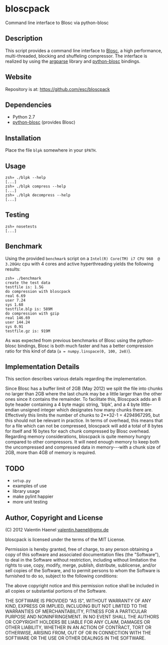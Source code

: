 # bloscpack

Command line interface to Blosc via python-blosc

## Description

This script provides a command line interface to
[Blosc](http://blosc.pytables.org/trac), a high performance, multi-threaded,
blocking and shuffeling compressor. The interface is realized by using the
[argparse](http://docs.python.org/dev/library/argparse.html) library
and [python-blosc](https://github.com/FrancescAlted/python-blosc) bindings.

## Website

Repository is at: https://github.com/esc/bloscpack

## Dependencies

* Python 2.7
* [python-blosc](https://github.com/FrancescAlted/python-blosc) (provides Blosc)

## Installation

Place the file ``blpk`` somewhere in your ``$PATH``.

## Usage

    zsh» ./blpk --help
    [...]
    zsh» ./blpk compress --help
    [...]
    zsh» ./blpk decompress --help
    [...]

## Testing

    zsh» nosetests
    [...]

## Benchmark

Using the provided ``benchmark`` script on a ``Intel(R) Core(TM) i7 CPU
960  @ 3.20GHz`` cpu with 4 cores and active hyperthreading yields the
following results:

    zsh» ./benchmark
    create the test data
    testfile is: 1.5G
    do compression with bloscpack
    real 6.69
    user 7.24
    sys 1.68
    testfile.blp is: 589M
    do compression with gzip
    real 146.69
    user 144.24
    sys 0.91
    testfile.gz is: 919M

As was expected from previous benchmarks of Blosc using the python-blosc
bindings, Blosc is both much faster and has a better compression ratio for this
kind of data (``a = numpy.linspace(0, 100, 2e8)``).

## Implementation Details

This section describes various details regarding the implementation.

Since Blosc has a buffer limit of 2GB (May 2012) we split the file into chunks
no larger than 2GB where the last chunk may be a little larger than the other
ones since it contains the remainder. To facilitate this, Bloscpack adds an 8
byte header containing a 4 byte magic string, 'blpk', and a 4 byte
little-endian unsigned integer which designates how many chunks there are.
Effectively this limits the number of chunks to 2\*\*32-1 = 4294967295, but
this should not be relevant in practice. In terms of overhead, this means that
for a file which can not be compressed, bloscpack will add a total of 8 bytes
for itself and  16 bytes for each chunk compressed by Blosc overhead. Regarding
memory considerations, bloscpack is quite memory hungry compared to other
compressors. It will need enough memory to keep both the uncompressed and
compressed data in memory---with a chunk size of 2GB, more than 4GB of memory
is required.

## TODO

* ``setup.py``
* examples of use
* library usage
* make pylint happier
* more unit testing

## Author, Copyright and License

(C) 2012 Valentin Haenel <valentin.haenel@gmx.de>

bloscpack is licensed under the terms of the MIT License.

Permission is hereby granted, free of charge, to any person obtaining a copy of
this software and associated documentation files (the "Software"), to deal in
the Software without restriction, including without limitation the rights to
use, copy, modify, merge, publish, distribute, sublicense, and/or sell copies
of the Software, and to permit persons to whom the Software is furnished to do
so, subject to the following conditions:

The above copyright notice and this permission notice shall be included in all
copies or substantial portions of the Software.

THE SOFTWARE IS PROVIDED "AS IS", WITHOUT WARRANTY OF ANY KIND, EXPRESS OR
IMPLIED, INCLUDING BUT NOT LIMITED TO THE WARRANTIES OF MERCHANTABILITY,
FITNESS FOR A PARTICULAR PURPOSE AND NONINFRINGEMENT. IN NO EVENT SHALL THE
AUTHORS OR COPYRIGHT HOLDERS BE LIABLE FOR ANY CLAIM, DAMAGES OR OTHER
LIABILITY, WHETHER IN AN ACTION OF CONTRACT, TORT OR OTHERWISE, ARISING FROM,
OUT OF OR IN CONNECTION WITH THE SOFTWARE OR THE USE OR OTHER DEALINGS IN THE
SOFTWARE.
